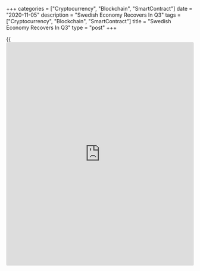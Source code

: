 +++
categories = ["Cryptocurrency", "Blockchain", "SmartContract"]
date = "2020-11-05"
description = "Swedish Economy Recovers In Q3"
tags = ["Cryptocurrency", "Blockchain", "SmartContract"]
title = "Swedish Economy Recovers In Q3"
type = "post"
+++

{{<iframe id="large-banner" src="https://www.bounty.group/#slide=23.0" width="100%" height="600" scrolling="no" style="border: 0px solid rgb(216, 221, 230); border-radius: 3px;">}}

Sweden's [economy][1] expanded in the third quarter, after a sharp
contraction in the previous three months, preliminary figures from
Statistics Sweden showed on Thursday.  
  
Gross domestic product grew 4.3 percent from the previous quarter, when
the output plummeted 8.6 percent, which was revised from 8.3 percent, as
economic activity was hurt severely by the [coronavirus][2] pandemic.  
  
On a year-on-year basis, GDP decreased 3.5 percent in the third quarter
after an 8.2 percent fall in the previous three months.

The upturn in the third quarter compared with the previous quarter
largely came from rising exports of goods, the statistical office said.  
  
"This upswing means that the Swedish economy has recovered roughly half
of the sharp contraction in the second quarter," Statistics Sweden said.

For comments and feedback [contact](https://www.playgroundfx.com/contact/): editorial@rtt[news](https://www.letsplayfx.com/blog/forex-news-website/).com

[Economic News][1]

 **What parts of the world are seeing the best (and worst) economic
performances lately? Click[here][3] to check out our [Econ Scorecard][3]
and find out! See up-to-the-moment [ranking](https://www.playgroundfx.com/blog/crypto-exchange-ranking/)s for the best and worst
performers in [GDP][4], [unemployment rate][5], [inflation][6] and much
more.**

   1. www.rtt[news](https://www.letsplayfx.com/blog/forex-news-website/).com/Content/EconomicNews.aspx
   2. www.rtt[news](https://www.letsplayfx.com/blog/forex-news-website/).com/list/coronavirus.aspx
   3. www.rtt[news](https://www.letsplayfx.com/blog/forex-news-website/).com/economic-scorecard/world-rank/retail-sales/highest-performance.aspx
   4. www.rtt[news](https://www.letsplayfx.com/blog/forex-news-website/).com/economic-scorecard/world-rank/GDP/highest-performance.aspx
   5. www.rtt[news](https://www.letsplayfx.com/blog/forex-news-website/).com/economic-scorecard/world-rank/unemployment-rate/lowest-performance.aspx
   6. www.rtt[news](https://www.letsplayfx.com/blog/forex-news-website/).com/economic-scorecard/world-rank/CPI/highest-performance.aspx